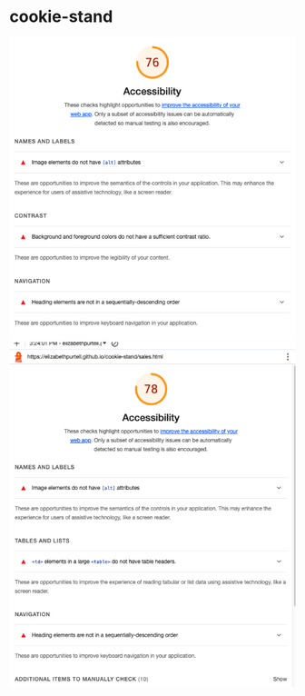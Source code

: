 # cookie-stand

![Lighthouse Accessibility Report 1](/img/lighthouseReport09-29-23_cookie-stand.png "Lighthouse Accessibility Report")
![Lighthouse Accessibility Report 2](/img/lighthouse-10.02.23-salesPage.png "Lighthouse Accessibility Report 2")